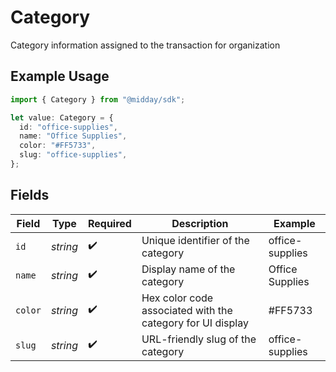 # Category

Category information assigned to the transaction for organization

## Example Usage

```typescript
import { Category } from "@midday/sdk";

let value: Category = {
  id: "office-supplies",
  name: "Office Supplies",
  color: "#FF5733",
  slug: "office-supplies",
};
```

## Fields

| Field                                                      | Type                                                       | Required                                                   | Description                                                | Example                                                    |
| ---------------------------------------------------------- | ---------------------------------------------------------- | ---------------------------------------------------------- | ---------------------------------------------------------- | ---------------------------------------------------------- |
| `id`                                                       | *string*                                                   | :heavy_check_mark:                                         | Unique identifier of the category                          | office-supplies                                            |
| `name`                                                     | *string*                                                   | :heavy_check_mark:                                         | Display name of the category                               | Office Supplies                                            |
| `color`                                                    | *string*                                                   | :heavy_check_mark:                                         | Hex color code associated with the category for UI display | #FF5733                                                    |
| `slug`                                                     | *string*                                                   | :heavy_check_mark:                                         | URL-friendly slug of the category                          | office-supplies                                            |